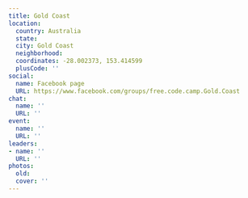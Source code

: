 ```yaml
---
title: Gold Coast
location:
  country: Australia
  state: 
  city: Gold Coast
  neighborhood: 
  coordinates: -28.002373, 153.414599
  plusCode: ''
social:
  name: Facebook page
  URL: https://www.facebook.com/groups/free.code.camp.Gold.Coast
chat:
  name: ''
  URL: ''
event:
  name: ''
  URL: ''
leaders:
- name: ''
  URL: ''
photos:
  old: 
  cover: ''
---
```

